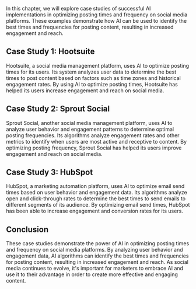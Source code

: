 

In this chapter, we will explore case studies of successful AI implementations in optimizing posting times and frequency on social media platforms. These examples demonstrate how AI can be used to identify the best times and frequencies for posting content, resulting in increased engagement and reach.

Case Study 1: Hootsuite
-----------------------

Hootsuite, a social media management platform, uses AI to optimize posting times for its users. Its system analyzes user data to determine the best times to post content based on factors such as time zones and historical engagement rates. By using AI to optimize posting times, Hootsuite has helped its users increase engagement and reach on social media.

Case Study 2: Sprout Social
---------------------------

Sprout Social, another social media management platform, uses AI to analyze user behavior and engagement patterns to determine optimal posting frequencies. Its algorithms analyze engagement rates and other metrics to identify when users are most active and receptive to content. By optimizing posting frequency, Sprout Social has helped its users improve engagement and reach on social media.

Case Study 3: HubSpot
---------------------

HubSpot, a marketing automation platform, uses AI to optimize email send times based on user behavior and engagement data. Its algorithms analyze open and click-through rates to determine the best times to send emails to different segments of its audience. By optimizing email send times, HubSpot has been able to increase engagement and conversion rates for its users.

Conclusion
----------

These case studies demonstrate the power of AI in optimizing posting times and frequency on social media platforms. By analyzing user behavior and engagement data, AI algorithms can identify the best times and frequencies for posting content, resulting in increased engagement and reach. As social media continues to evolve, it's important for marketers to embrace AI and use it to their advantage in order to create more effective and engaging content.
